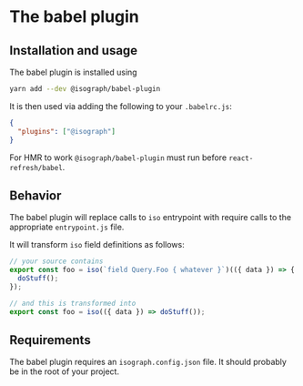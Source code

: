 # The babel plugin

## Installation and usage

The babel plugin is installed using

```sh
yarn add --dev @isograph/babel-plugin
```

It is then used via adding the following to your `.babelrc.js`:

```json
{
  "plugins": ["@isograph"]
}
```

For HMR to work `@isograph/babel-plugin` must run before `react-refresh/babel`.

## Behavior

The babel plugin will replace calls to `iso` entrypoint with require calls to the appropriate `entrypoint.js` file.

It will transform `iso` field definitions as follows:

```ts
// your source contains
export const foo = iso(`field Query.Foo { whatever }`)(({ data }) => {
  doStuff();
});
```

```ts
// and this is transformed into
export const foo = iso(({ data }) => doStuff());
```

## Requirements

The babel plugin requires an `isograph.config.json` file. It should probably be in the root of your project.
